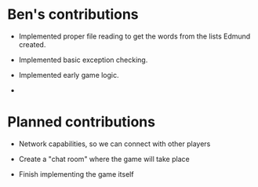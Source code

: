 # Ben's contributions

- Implemented proper file reading to get the words from the lists Edmund created.

- Implemented basic exception checking.

- Implemented early game logic.

- 

# Planned contributions

- Network capabilities, so we can connect with other players

- Create a "chat room" where the game will take place

- Finish implementing the game itself
